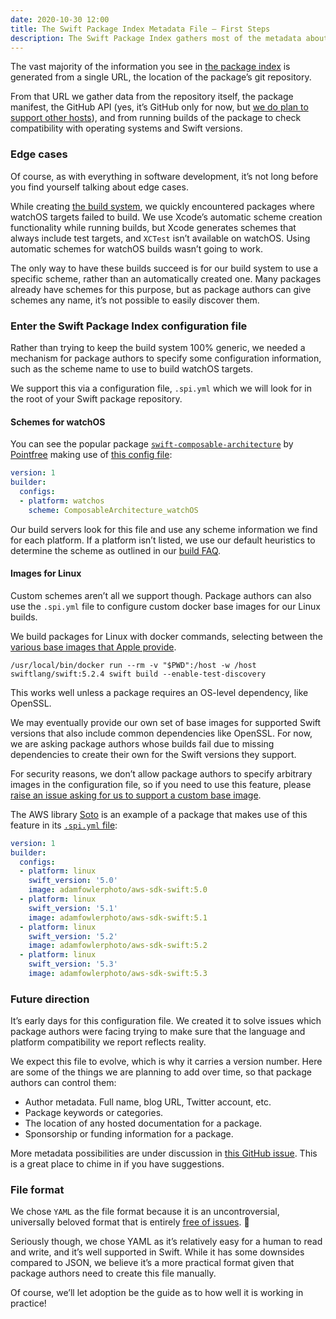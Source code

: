 ```yaml
---
date: 2020-10-30 12:00
title: The Swift Package Index Metadata File – First Steps
description: The Swift Package Index gathers most of the metadata about a package from external sources. The package manifest, the git repository, and GitHub. But, there are some things we need to know that are specific to the Swift Package Index. Learn how to take advantage of the extra settings available to your package.
---
```


The vast majority of the information you see in [the package index][1] is generated from a single URL, the location of the package’s git repository.

From that URL we gather data from the repository itself, the package manifest, the GitHub API (yes, it’s GitHub only for now, but [we do plan to support other hosts][2]), and from running builds of the package to check compatibility with operating systems and Swift versions.

### Edge cases

Of course, as with everything in software development, it’s not long before you find yourself talking about edge cases.

While creating [the build system][3], we quickly encountered packages where watchOS targets failed to build. We use Xcode’s automatic scheme creation functionality while running builds, but Xcode generates schemes that always include test targets, and `XCTest` isn’t available on watchOS. Using automatic schemes for watchOS builds wasn’t going to work.

The only way to have these builds succeed is for our build system to use a specific scheme, rather than an automatically created one. Many packages already have schemes for this purpose, but as package authors can give schemes any name, it’s not possible to easily discover them.

### Enter the Swift Package Index configuration file

Rather than trying to keep the build system 100% generic, we needed a mechanism for package authors to specify some configuration information, such as the scheme name to use to build watchOS targets.

We support this via a configuration file, `.spi.yml` which we will look for in the root of your Swift package repository.

#### Schemes for watchOS

You can see the popular package [`swift-composable-architecture`][4] by [Pointfree][5] making use of [this config file][6]:

```yaml
version: 1
builder:
  configs:
  - platform: watchos
    scheme: ComposableArchitecture_watchOS
```

Our build servers look for this file and use any scheme information we find for each platform. If a platform isn’t listed, we use our default heuristics to determine the scheme as outlined in our [build FAQ][7].

#### Images for Linux

Custom schemes aren’t all we support though. Package authors can also use the `.spi.yml` file to configure custom docker base images for our Linux builds.

We build packages for Linux with docker commands, selecting between the [various base images that Apple provide][8].

```shell
/usr/local/bin/docker run --rm -v "$PWD":/host -w /host swiftlang/swift:5.2.4 swift build --enable-test-discovery
```

This works well unless a package requires an OS-level dependency, like OpenSSL.

We may eventually provide our own set of base images for supported Swift versions that also include common dependencies like OpenSSL. For now, we are asking package authors whose builds fail due to missing dependencies to create their own for the Swift versions they support.

For security reasons, we don’t allow package authors to specify arbitrary images in the configuration file, so if you need to use this feature, please [raise an issue asking for us to support a custom base image][9].

The AWS library [Soto][10] is an example of a package that makes use of this feature in its [`.spi.yml` file][11]:

```yaml
version: 1
builder:
  configs:
  - platform: linux
    swift_version: '5.0'
    image: adamfowlerphoto/aws-sdk-swift:5.0
  - platform: linux
    swift_version: '5.1'
    image: adamfowlerphoto/aws-sdk-swift:5.1
  - platform: linux
    swift_version: '5.2'
    image: adamfowlerphoto/aws-sdk-swift:5.2
  - platform: linux
    swift_version: '5.3'
    image: adamfowlerphoto/aws-sdk-swift:5.3
```

### Future direction

It’s early days for this configuration file. We created it to solve issues which package authors were facing trying to make sure that the language and platform compatibility we report reflects reality.

We expect this file to evolve, which is why it carries a version number. Here are some of the things we are planning to add over time, so that package authors can control them:

- Author metadata. Full name, blog URL, Twitter account, etc.
- Package keywords or categories.
- The location of any hosted documentation for a package.
- Sponsorship or funding information for a package.

More metadata possibilities are under discussion in [this GitHub issue][12]. This is a great place to chime in if you have suggestions.

### File format

We chose `YAML` as the file format because it is an uncontroversial, universally beloved format that is entirely [free of issues][13]. 😬

Seriously though, we chose YAML as it’s relatively easy for a human to read and write, and it’s well supported in Swift. While it has some downsides compared to JSON, we believe it’s a more practical format given that package authors need to create this file manually.

Of course, we’ll let adoption be the guide as to how well it is working in practice!

[1]: https://swiftpackageindex.com
[2]: https://github.com/SwiftPackageIndex/SwiftPackageIndex-Server/issues/485
[3]: /posts/launching-language-and-platform-package-compatibility
[4]: https://github.com/pointfreeco/swift-composable-architecture
[5]: https://www.pointfree.co
[6]: https://github.com/pointfreeco/swift-composable-architecture/blob/main/.spi.yml
[7]: https://swiftpackageindex.com/docs/builds#built-how
[8]: https://hub.docker.com/r/swiftlang/swift
[9]: https://github.com/SwiftPackageIndex/SwiftPackageIndex-Server/issues/new
[10]: https://swiftpackageindex.com/soto-project/soto
[11]: https://github.com/soto-project/soto/blob/main/.spi.yml
[12]: https://github.com/SwiftPackageIndex/SwiftPackageIndex-Server/issues/435
[13]: https://www.arp242.net/yaml-config.html
